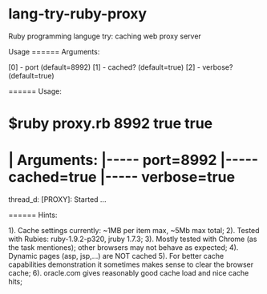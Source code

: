 # lang-try-ruby-proxy
Ruby programming languge try: caching web proxy server

Usage
====== Arguments:

[0] - port (default=8992)
[1] - cached? (default=true)
[2] - verbose? (default=true)

====== Usage:

$ruby proxy.rb 8992 true true
=====================================
 | Arguments:
 |----- port=8992
 |----- cached=true
 |----- verbose=true
=====================================
thread_d: [PROXY]: Started
...

====== Hints:

1). Cache settings currently: ~1MB per item max, ~5Mb max total;
2). Tested with Rubies: ruby-1.9.2-p320, jruby 1.7.3;
3). Mostly tested with Chrome (as the task mentiones); other browsers may not behave as expected;
4). Dynamic pages (asp, jsp,...) are NOT cached
5). For better cache capabilities demonstration it sometimes makes sense to clear the browser cache;
6). oracle.com gives reasonably good cache load and nice cache hits;
